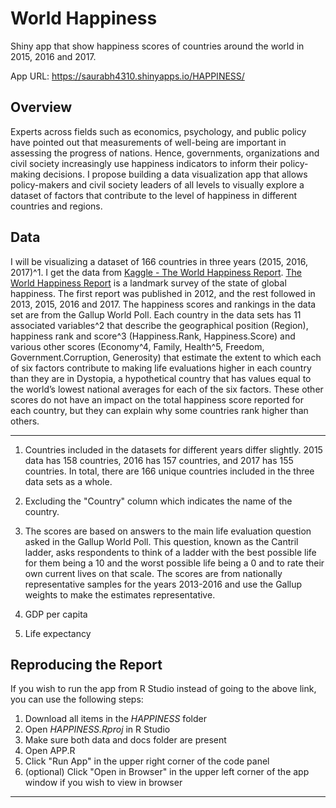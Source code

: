 # World Happiness

Shiny app that show happiness scores of countries around the world in 2015, 2016 and 2017.

App URL: https://saurabh4310.shinyapps.io/HAPPINESS/

## Overview

Experts across fields such as economics, psychology, and public policy have pointed out that measurements of well-being are important in assessing the progress of nations. Hence, governments, organizations and civil society increasingly use happiness indicators to inform their policy-making decisions. 
I propose building a data visualization app that allows policy-makers and civil society leaders of all levels to visually explore a dataset of factors that contribute to the level of happiness in different countries and regions.

## Data

I will be visualizing a dataset of 166 countries in three years (2015, 2016, 2017)^1. I get the data from [Kaggle - The World Happiness Report](https://www.kaggle.com/unsdsn/world-happiness). [The World Happiness Report](http://worldhappiness.report) is a landmark survey of the state of global happiness. The first report was published in 2012, and the rest followed in 2013, 2015, 2016 and 2017. The happiness scores and rankings in the data set are from the Gallup World Poll. Each country in the data sets has 11 associated variables^2 that describe the geographical position (Region), happiness rank and score^3 (Happiness.Rank, Happiness.Score) and various other scores (Economy^4, Family, Health^5, Freedom, Government.Corruption, Generosity) that estimate the extent to which each of six factors contribute to making life evaluations higher in each country than they are in Dystopia, a hypothetical country that has values equal to the world’s lowest national averages for each of the six factors. These other scores do not have an impact on the total happiness score reported for each country, but they can explain why some countries rank higher than others.

---

1. Countries included in the datasets for different years differ slightly. 2015 data has 158 countries, 2016 has 157 countries, and 2017 has 155 countries. In total, there are 166 unique countries included in the three data sets as a whole.

2. Excluding the "Country" column which indicates the name of the country.

3. The scores are based on answers to the main life evaluation question asked in the Gallup World Poll. This question, known as the Cantril ladder, asks respondents to think of a ladder with the best possible life for them being a 10 and the worst possible life being a 0 and to rate their own current lives on that scale. The scores are from nationally representative samples for the years 2013-2016 and use the Gallup weights to make the estimates representative.

4. GDP per capita

5. Life expectancy

## Reproducing the Report

If you wish to run the app from R Studio instead of going to the above link, you can use the following steps:
<ol>
  <li>Download all items in the <em>HAPPINESS</em> folder</li>
  <li>Open <em>HAPPINESS.Rproj</em> in R Studio</li>
  <li>Make sure both data and docs folder are present</li>
  <li>Open APP.R</li>
  <li>Click "Run App" in the upper right corner of the code panel</li>
  <li>(optional) Click "Open in Browser" in the upper left corner of the app window if you wish to view in browser</li>
</ol>

<hr>
